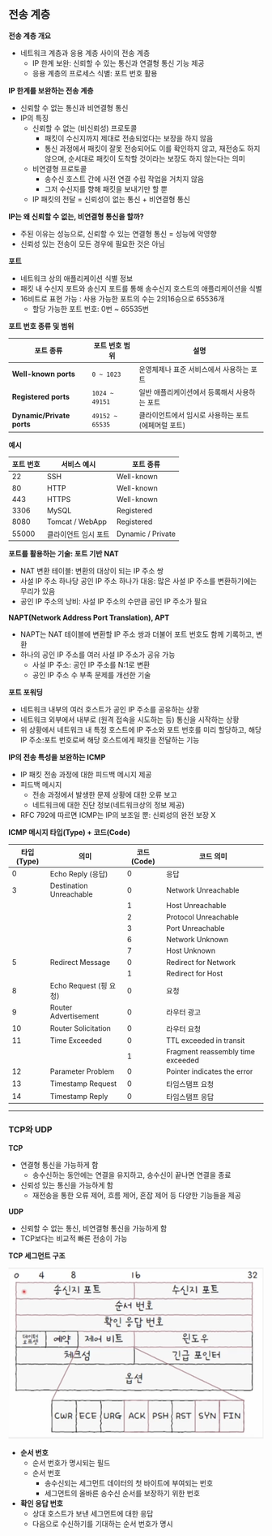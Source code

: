 ## 전송 계층

**전송 계층 개요**

- 네트워크 계층과 응용 계층 사이의 전송 계층
    - IP 한계 보완: 신뢰할 수 있는 통신과 연결형 통신 기능 제공
    - 응용 계층의 프로세스 식별: 포트 번호 활용

**IP 한계를 보완하는 전송 계층**

- 신뢰할 수 없는 통신과 비연결형 통신
- IP의 특징
    - 신뢰할 수 없는 (비신뢰성) 프로토콜
        - 패킷이 수신지까지 제대로 전송되었다는 보장을 하지 않음
        - 통신 과정에서 패킷이 잘못 전송되어도 이를 확인하지 않고, 재전송도 하지 않으며, 순서대로 패킷이 도착할 것이라는 보장도 하지 않는다는 의미
    - 비연결형 프로토콜
        - 송수신 호스트 간에 사전 연결 수립 작업을 거치지 않음
        - 그저 수신지를 향해 패킷을 보내기만 할 뿐
    - IP 패킷의 전달 = 신뢰성이 없는 통신 + 비연결형 통신

**IP는 왜 신뢰할 수 없는, 비연결형 통신을 할까?**

- 주된 이유는 성능으로, 신뢰할 수 있는 연결형 통신 = 성능에 악영향
- 신뢰성 있는 전송이 모든 경우에 필요한 것은 아님

**포트**

- 네트워크 상의 애플리케이션 식별 정보
- 패킷 내 수신지 포트와 송신지 포트를 통해 송수신지 호스트의 애플리케이션을 식별
- 16비트로 표현 가능 : 사용 가능한 포트의 수는 2의16승으로 65536개
    - 할당 가능한 포트 번호: 0번 ~ 65535번

**포트 번호 종류 및 범위**

| 포트 종류                     | 포트 번호 범위        | 설명                            |
|---------------------------|-----------------|-------------------------------|
| **Well-known ports**      | `0 ~ 1023`      | 운영체제나 표준 서비스에서 사용하는 포트        |
| **Registered ports**      | `1024 ~ 49151`  | 일반 애플리케이션에서 등록해서 사용하는 포트      |
| **Dynamic/Private ports** | `49152 ~ 65535` | 클라이언트에서 임시로 사용하는 포트 (에페머럴 포트) |

**예시**

| 포트 번호 | 서비스 예시          | 포트 종류             |
|-------|-----------------|-------------------|
| 22    | SSH             | Well-known        |
| 80    | HTTP            | Well-known        |
| 443   | HTTPS           | Well-known        |
| 3306  | MySQL           | Registered        |
| 8080  | Tomcat / WebApp | Registered        |
| 55000 | 클라이언트 임시 포트     | Dynamic / Private |

**포트를 활용하는 기술: 포트 기반 NAT**

- NAT 변환 테이블: 변환의 대상이 되는 IP 주소 쌍
- 사설 IP 주소 하나당 공인 IP 주소 하나가 대응: 많은 사설 IP 주소를 변환하기에는 무리가 있음
- 공인 IP 주소의 낭비: 사설 IP 주소의 수만큼 공인 IP 주소가 필요

**NAPT(Network Address Port Translation), APT**

- NAPT는 NAT 테이블에 변환할 IP 주소 쌍과 더불어 포트 번호도 함께 기록하고, 변환
- 하나의 공인 IP 주소를 여러 사설 IP 주소가 공유 가능
    - 사설 IP 주소: 공인 IP 주소를 N:1로 변환
    - 공인 IP 주소 수 부족 문제를 개선한 기술

**포트 포워딩**

- 네트워크 내부의 여러 호스트가 공인 IP 주소를 공유하는 상황
- 네트워크 외부에서 내부로 (원격 접속을 시도하는 등) 통신을 시작하는 상황
- 위 상황에서 네트워크 내 특정 호스트에 IP 주소와 포트 번호를 미리 할당하고, 해당 IP 주소:포트 번호로써 해당 호스트에게 패킷을 전달하는 기능

**IP의 전송 특성을 보완하는 ICMP**

- IP 패킷 전송 과정에 대한 피드백 메시지 제공
- 피드백 메시지
    - 전송 과정에서 발생한 문제 상황에 대한 오류 보고
    - 네트워크에 대한 진단 정보(네트워크상의 정보 제공)
- RFC 792에 따르면 ICMP는 IP의 보조일 뿐: 신뢰성의 완전 보장 X

**ICMP 메시지 타입(Type) + 코드(Code)**  

| 타입(Type) | 의미                      | 코드(Code) | 코드 의미                             |
|----------|-------------------------|----------|-----------------------------------|
| 0        | Echo Reply (응답)         | 0        | 응답                                |
| 3        | Destination Unreachable | 0        | Network Unreachable               |
|          |                         | 1        | Host Unreachable                  |
|          |                         | 2        | Protocol Unreachable              |
|          |                         | 3        | Port Unreachable                  |
|          |                         | 6        | Network Unknown                   |
|          |                         | 7        | Host Unknown                      |
| 5        | Redirect Message        | 0        | Redirect for Network              |
|          |                         | 1        | Redirect for Host                 |
| 8        | Echo Request (핑 요청)     | 0        | 요청                                |
| 9        | Router Advertisement    | 0        | 라우터 광고                            |
| 10       | Router Solicitation     | 0        | 라우터 요청                            |
| 11       | Time Exceeded           | 0        | TTL exceeded in transit           |
|          |                         | 1        | Fragment reassembly time exceeded |
| 12       | Parameter Problem       | 0        | Pointer indicates the error       |
| 13       | Timestamp Request       | 0        | 타임스탬프 요청                          |
| 14       | Timestamp Reply         | 0        | 타임스탬프 응답                          |

---

### TCP와 UDP

**TCP**

- 연결형 통신을 가능하게 함
    - 송수신하는 동안에는 연결을 유지하고, 송수신이 끝나면 연결을 종료
- 신뢰성 있는 통신을 가능하게 함
    - 재전송을 통한 오류 제어, 흐름 제어, 혼잡 제어 등 다양한 기능들을 제공

**UDP**

- 신뢰할 수 없는 통신, 비연결형 통신을 가능하게 함
- TCP보다는 비교적 빠른 전송이 가능

**TCP 세그먼트 구조**  

![img.png](../../image/TCP-Segment.png)

- **순서 번호**   
  - 순서 번호가 명시되는 필드 
  - 순서 번호 
    - 송수신되는 세그먼트 데이터의 첫 바이트에 부여되는 번호 
    - 세그먼트의 올바른 송수신 순서를 보장하기 위한 번호
- **확인 응답 번호**
  - 상대 호스트가 보낸 세그먼트에 대한 응답 
  - 다음으로 수신하기를 기대하는 순서 번호가 명시